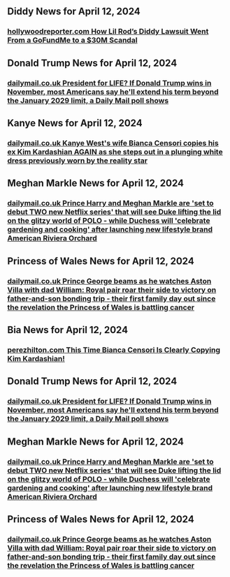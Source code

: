 ## Diddy News for April 12, 2024

### [**hollywoodreporter.com** How Lil Rod’s Diddy Lawsuit Went From a GoFundMe to a $30M Scandal](https://www.hollywoodreporter.com/news/music-news/lil-rod-diddy-lawsuit-1235871515/)


## Donald Trump News for April 12, 2024

### [**dailymail.co.uk** 	President for LIFE? If Donald Trump wins in November, most Americans say he'll extend his term beyond the January 2029 limit, a Daily Mail poll shows](https://www.dailymail.co.uk/news/article-13285685/President-LIFE-Donald-Trump-Americans-White-House-term-limit-poll-survey.html?ns_mchannel=rss&amp;ito=1490&amp;ns_campaign=1490)


## Kanye News for April 12, 2024

### [**dailymail.co.uk** 	Kanye West's wife Bianca Censori copies his ex Kim Kardashian AGAIN as she steps out in a plunging white dress previously worn by the reality star](https://www.dailymail.co.uk/tvshowbiz/article-13296057/Kanye-Wests-wife-Bianca-Censori-copies-ex-Kim-Kardashian-steps-plunging-white-dress-similar-one-reality-star-wore-birthday-party.html?ns_mchannel=rss&amp;ito=1490&amp;ns_campaign=1490)


## Meghan Markle News for April 12, 2024

### [**dailymail.co.uk** 	Prince Harry and Meghan Markle are 'set to debut TWO new Netflix series' that will see Duke lifting the lid on the glitzy world of POLO - while Duchess will 'celebrate gardening and cooking' after launching new lifestyle brand American Riviera Orchard](https://www.dailymail.co.uk/news/royals/article-13298605/Meghan-Harry-Netflix-shows-cooking-gardening-polo.html?ns_mchannel=rss&amp;ito=1490&amp;ns_campaign=1490)


## Princess of Wales News for April 12, 2024

### [**dailymail.co.uk** 	Prince George beams as he watches Aston Villa with dad William: Royal pair roar their side to victory on father-and-son bonding trip - their first family day out since the revelation the Princess of Wales is battling cancer](https://www.dailymail.co.uk/news/article-13299273/prince-william-bonding-george-aston-villa-appearance-kate-middleton-cancer.html?ns_mchannel=rss&amp;ito=1490&amp;ns_campaign=1490)


## Bia News for April 12, 2024

### [**perezhilton.com** This Time Bianca Censori Is Clearly Copying Kim Kardashian!](https://perezhilton.com/bianca-censori-copying-kim-kardashian-outfit/)


## Donald Trump News for April 12, 2024

### [**dailymail.co.uk** 	President for LIFE? If Donald Trump wins in November, most Americans say he'll extend his term beyond the January 2029 limit, a Daily Mail poll shows](https://www.dailymail.co.uk/news/article-13285685/President-LIFE-Donald-Trump-Americans-White-House-term-limit-poll-survey.html?ns_mchannel=rss&amp;ito=1490&amp;ns_campaign=1490)


## Meghan Markle News for April 12, 2024

### [**dailymail.co.uk** 	Prince Harry and Meghan Markle are 'set to debut TWO new Netflix series' that will see Duke lifting the lid on the glitzy world of POLO - while Duchess will 'celebrate gardening and cooking' after launching new lifestyle brand American Riviera Orchard](https://www.dailymail.co.uk/news/royals/article-13298605/Meghan-Harry-Netflix-shows-cooking-gardening-polo.html?ns_mchannel=rss&amp;ito=1490&amp;ns_campaign=1490)


## Princess of Wales News for April 12, 2024

### [**dailymail.co.uk** 	Prince George beams as he watches Aston Villa with dad William: Royal pair roar their side to victory on father-and-son bonding trip - their first family day out since the revelation the Princess of Wales is battling cancer](https://www.dailymail.co.uk/news/article-13299273/prince-william-bonding-george-aston-villa-appearance-kate-middleton-cancer.html?ns_mchannel=rss&amp;ito=1490&amp;ns_campaign=1490)


